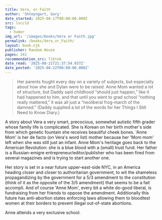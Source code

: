 ```yaml
---
title: Vera, or Faith
author: 'Shteyngart, Gary'
date_started: 2025-08-17T00:00:00.000Z
src: lvccld
tags:
  - humor
img_url: '/images/books/Vera or Faith.jpg'
permalink: /books/Vera_or_Faith/
layout: book.njk
publisher: Random House
pages: 241
recommendation_src: Tiktok
date_read: '2025-08-21T21:37:54.937Z'
date_posted: '2025-08-22T00:00:00.000Z'
---
```

<blockquote>
Her parents fought every day on a variety of subjects, but especially about how she and Dylan were to be raised. Anne Mom wanted a lot of structure, but Daddy said childhood “should just happen,” like it had happened to him, and that until you went to grad school “nothing really mattered,” it was all just a “neoliberal frog-march of the damned.” (Daddy supplied a lot of the words for her Things I Still Need to Know Diary.)
</blockquote>

A story about Vera a very smart, precocious, somewhat autistic fifth grader whose family life is complicated.  She is Korean on her birth mother's side from which genetic fountain she receives beautiful cheek bones. 'Anne Mom' is her de facto (on Vera's word list) mother because her 'Mom mom' left when she was still just an infant. Anne Mom's heritage goes back to the American Revolution: she is a blue blood with a (small) trust fund. Her father is a Russian-emigre entrepreneur/editor/publisher who has been fired from several magazines and is trying to start another one.  

Her story is set in a near future upper-east-side NYC, in an America heading closer and closer to authoritarian government, to wit the shameless propagandizing by the government for a 5/3 amendment to the constitution (think of it as the opposite of the 3/5 amendment) that seems to be a fait accompli.  And of course 'Anne Mom', every bit a white do-good liberal, is fundraising from her friends to oppose the amendment.  Additionally this future has anti-abortion states enforcing laws allowing them to bloodtest women at their borders to prevent illegal out-of-state abortions.

Anne attends a very exclusive school.

<!--

* <span meta="3@2025-08-20T17:11:39.957Z"></span> Her parents fought every day on a variety of subjects, but especially about how she and Dylan were to be raised. Anne Mom wanted a lot of structure, but Daddy said childhood “should just happen,” like it had happened to him, and that until you went to grad school “nothing really mattered,” it was all just a “neoliberal frog-march of the damned.” (Daddy supplied a lot of the words for her Things I Still Need to Know Diary.)

* <span meta="12@2025-08-20T21:27:21.828Z"></span> (DYK? In the late 19th and early 20th centuries, Hawaii forcibly quarantined individuals with Hansen's disease, also known as leprosy, at a settlement on the Kalaupapa peninsula of Moloka'i. This policy, enacted due to the perceived contagiousness of the disease, led to the isolation of over 8,000 people, primarily Native Hawaiians, who were sent there against their will. Kalaupapa, a remote location with natural barriers, became a place of forced exile and suffering for those affected by leprosy. )
 Vera hated the location of her bedroom, hated being apart from the rest of the family, as if she were one of the Hawaiian lepers they covered in last year’s oppression module.


* <span meta="14@2025-08-20T21:37:54.937Z"></span> “I’ve gotten just about as far as one can with a name like Igor Shmulkin,” Daddy was saying as he “vigorously” sipped his third “mar-tiny.” (“Nothing tiny about that mar-tiny,” Aunt Cecile had joked.)

Shteyngart, Gary. Vera, or Faith: A Novel (p. 34). (Function). Kindle Edition. 

-->
